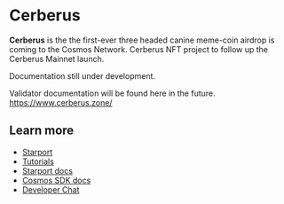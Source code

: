 # Cerberus

**Cerberus** is the the first-ever three headed canine meme-coin airdrop is coming to the Cosmos Network. Cerberus NFT project to follow up the Cerberus Mainnet launch.

Documentation still under development.

Validator documentation will be found here in the future. https://www.cerberus.zone/

## Learn more

- [Starport](https://starport.com)
- [Tutorials](https://docs.starport.com/guide)
- [Starport docs](https://docs.starport.com)
- [Cosmos SDK docs](https://docs.cosmos.network)
- [Developer Chat](https://discord.gg/H6wGTY8sxw)

